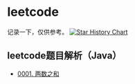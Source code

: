 # leetcode
记录一下，仅供参考。
[![Star History Chart](https://api.star-history.com/svg?repos=DocJlm/leetcode&type=Date)](https://star-history.com/#DocJlm/leetcode&Date)
## leetcode题目解析（Java）
- [0001. 两数之和](./problems/1.two-sum.md)